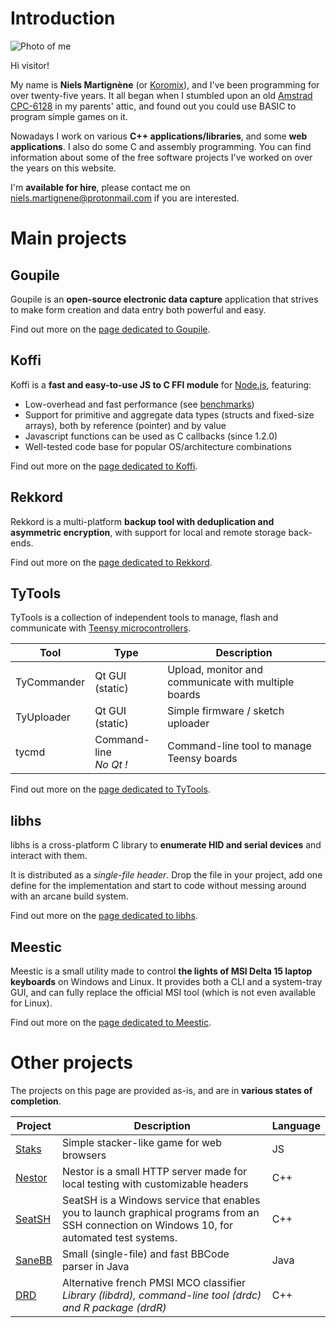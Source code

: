 # Introduction

<div id="me">
    <img src="{{ ASSET static/niels.webp }}" alt="Photo of me" />
    <div>
        <p>Hi visitor!
        <p>My name is <b>Niels Martignène</b> (or <a href="https://github.com/Koromix" target="_blank">Koromix</a>), and I've been programming for over twenty-five years. It all began when I stumbled upon an old <a href="https://en.wikipedia.org/wiki/Amstrad_CPC#CPC6128" target="_blank">Amstrad CPC-6128</a> in my parents' attic, and found out you could use BASIC to program simple games on it.
        <p>Nowadays I work on various <b>C++ applications/libraries</b>, and some <b>web applications</b>. I also do some C and assembly programming. You can find information about some of the free software projects I've worked on over the years on this website.
        <p>I'm <b>available for hire</b>, please contact me on <a href="mailto:niels.martignene@protonmail.com">niels.martignene@protonmail.com</a> if you are interested.
    </div>
</div>

# Main projects

## Goupile

Goupile is an **open-source electronic data capture** application that strives to make form creation and data entry both powerful and easy.

Find out more on the [page dedicated to Goupile](goupile).

## Koffi

Koffi is a **fast and easy-to-use JS to C FFI module** for [Node.js](https://nodejs.org/), featuring:

* Low-overhead and fast performance (see [benchmarks](https://koffi.dev/benchmarks))
* Support for primitive and aggregate data types (structs and fixed-size arrays), both by reference (pointer) and by value
* Javascript functions can be used as C callbacks (since 1.2.0)
* Well-tested code base for popular OS/architecture combinations

Find out more on the [page dedicated to Koffi](koffi).

## Rekkord

Rekkord is a multi-platform **backup tool with deduplication and asymmetric encryption**, with support for local and remote storage back-ends.

Find out more on the [page dedicated to Rekkord](rekkord).

## TyTools

TyTools is a collection of independent tools to manage, flash and communicate with [Teensy microcontrollers](https://www.pjrc.com/teensy/).

Tool        | Type                      | Description
----------- | ------------------------- | ----------------------------------------------------
TyCommander | Qt GUI (static)           | Upload, monitor and communicate with multiple boards
TyUploader  | Qt GUI (static)           | Simple firmware / sketch uploader
tycmd       | Command-line<br>_No Qt !_ | Command-line tool to manage Teensy boards

Find out more on the [page dedicated to TyTools](tytools).

## libhs

libhs is a cross-platform C library to **enumerate HID and serial devices** and interact with them.

It is distributed as a *single-file header*. Drop the file in your project, add one define for the implementation and start to code without messing around with an arcane build system.

Find out more on the [page dedicated to libhs](libhs).

## Meestic

Meestic is a small utility made to control **the lights of MSI Delta 15 laptop keyboards** on Windows and Linux. It provides both a CLI and a system-tray GUI, and can fully replace the official MSI tool (which is not even available for Linux).

Find out more on the [page dedicated to Meestic](meestic).

# Other projects

The projects on this page are provided as-is, and are in **various states of completion**.

Project | Description | Language
------- | ----------- | --------
[Staks](misc#staks) | Simple stacker-like game for web browsers | JS
[Nestor](misc#nestor) | Nestor is a small HTTP server made for local testing with customizable headers | C++
[SeatSH](misc#seatsh) | SeatSH is a Windows service that enables you to launch graphical programs from an SSH connection on Windows 10, for automated test systems. | C++
[SaneBB](misc#sanebb) | Small (single-file) and fast BBCode parser in Java | Java
[DRD](misc#drd) | Alternative french PMSI MCO classifier<br>*Library (libdrd), command-line tool (drdc) and R package (drdR)* | C++

